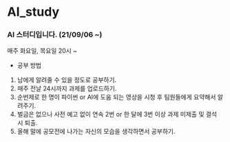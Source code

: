 # AI_study

### AI 스터디입니다. (21/09/06 ~)

매주 화요일, 목요일 20시 ~

- 공부 방법
1. 남에게 알려줄 수 있을 정도로 공부하기.
2. 매주 전날 24시까지 과제를 업로드하기.
3. 순번제로 한 명이 파이썬 or AI에 도움 되는 영상을 시청 후 팀원들에게 요약해서 알려주기.
4. 벌금은 없으나 사전 예고 없이 연속 2번 or 한 달에 3번 이상 과제 미제출 및 결석 시 퇴출.
5. 올해 말에 공모전에 나가는 자신의 모습을 생각하면서 공부하기.
